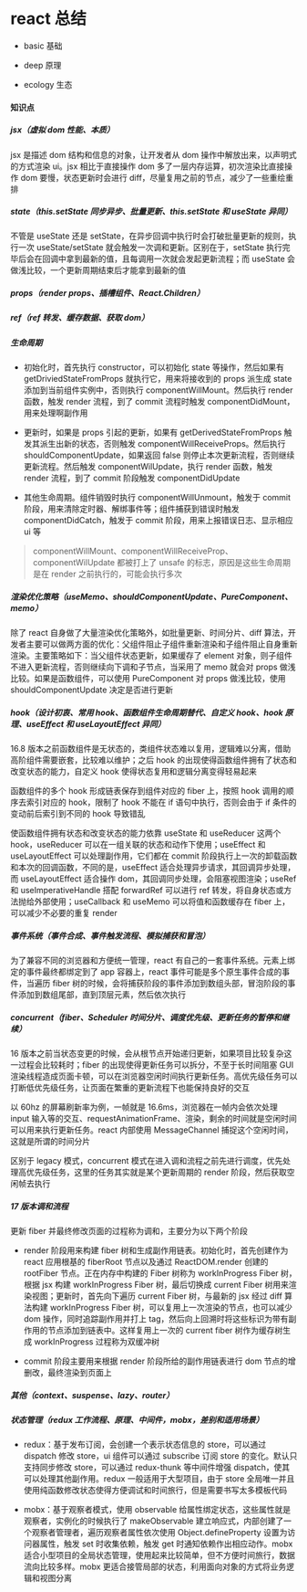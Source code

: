 # react 总结

- basic 基础

- deep 原理

- ecology 生态

#### 知识点

##### jsx（虚拟 dom 性能、本质）

jsx 是描述 dom 结构和信息的对象，让开发者从 dom 操作中解放出来，以声明式的方式渲染 ui。jsx 相比于直接操作 dom 多了一层内存运算，初次渲染比直接操作 dom 要慢，状态更新时会进行 diff，尽量复用之前的节点，减少了一些重绘重排

##### state（this.setState 同步异步、批量更新、this.setState 和 useState 异同）

不管是 useState 还是 setState，在异步回调中执行时会打破批量更新的规则，执行一次 useState/setState 就会触发一次调和更新。区别在于，setState 执行完毕后会在回调中拿到最新的值，且每调用一次就会发起更新流程；而 useState 会做浅比较，一个更新周期结束后才能拿到最新的值

##### props（render props、插槽组件、React.Children）

##### ref（ref 转发、缓存数据、获取 dom）

##### 生命周期

- 初始化时，首先执行 constructor，可以初始化 state 等操作，然后如果有 getDriviedStateFromProps 就执行它，用来将接收到的 props 派生成 state 添加到当前组件实例中，否则执行 componentWillMount。然后执行 render 函数，触发 render 流程，到了 commit 流程时触发 componentDidMount，用来处理啊副作用

- 更新时，如果是 props 引起的更新，如果有 getDerivedStateFromProps 触发其派生出新的状态，否则触发 componentWillReceiveProps。然后执行 shouldComponentUpdate，如果返回 false 则停止本次更新流程，否则继续更新流程。然后触发 componentWilUpdate，执行 render 函数，触发 render 流程，到了 commit 阶段触发 componentDidUpdate

- 其他生命周期。组件销毁时执行 componentWillUnmount，触发于 commit 阶段，用来清除定时器、解绑事件等；组件捕获到错误时触发 componentDidCatch，触发于 commit 阶段，用来上报错误日志、显示相应 ui 等

> componentWillMount、componentWillReceiveProp、componentWilUpdate 都被打上了 unsafe 的标志，原因是这些生命周期是在 render 之前执行的，可能会执行多次

##### 渲染优化策略（useMemo、shouldComponentUpdate、PureComponent、memo）

除了 react 自身做了大量渲染优化策略外，如批量更新、时间分片、diff 算法，开发者主要可以做两方面的优化：父组件阻止子组件重新渲染和子组件阻止自身重新渲染。主要策略如下：当父组件状态更新，如果缓存了 element 对象，则子组件不进入更新流程，否则继续向下调和子节点，当采用了 memo 就会对 props 做浅比较。如果是函数组件，可以使用 PureComponent 对 props 做浅比较，使用 shouldComponentUpdate 决定是否进行更新

##### hook（设计初衷、常用 hook、函数组件生命周期替代、自定义 hook、hook 原理、useEffect 和 useLayoutEffect 异同）

16.8 版本之前函数组件是无状态的，类组件状态难以复用，逻辑难以分离，借助高阶组件需要嵌套，比较难以维护；之后 hook 的出现使得函数组件拥有了状态和改变状态的能力，自定义 hook 使得状态复用和逻辑分离变得轻易起来

函数组件的多个 hook 形成链表保存到组件对应的 fiber 上，按照 hook 调用的顺序去索引对应的 hook，限制了 hook 不能在 if 语句中执行，否则会由于 if 条件的变动前后索引到不同的 hook 导致错乱

使函数组件拥有状态和改变状态的能力依靠 useState 和 useReducer 这两个 hook，useReducer 可以在一组关联的状态和动作下使用；useEffect 和 useLayoutEffect 可以处理副作用，它们都在 commit 阶段执行上一次的卸载函数和本次的回调函数，不同的是，useEffect 适合处理异步请求，其回调异步处理，而 useLayoutEffect 适合操作 dom，其回调同步处理，会阻塞视图渲染；useRef 和 useImperativeHandle 搭配 forwardRef 可以进行 ref 转发，将自身状态或方法抛给外部使用；useCallback 和 useMemo 可以将值和函数缓存在 fiber 上，可以减少不必要的重复 render

##### 事件系统（事件合成、事件触发流程、模拟捕获和冒泡）

为了兼容不同的浏览器和方便统一管理，react 有自己的一套事件系统。元素上绑定的事件最终都绑定到了 app 容器上，react 事件可能是多个原生事件合成的事件，当遍历 fiber 树的时候，会将捕获阶段的事件添加到数组头部，冒泡阶段的事件添加到数组尾部，直到顶层元素，然后依次执行

##### concurrent（fiber、Scheduler 时间分片、调度优先级、更新任务的暂停和继续）

16 版本之前当状态变更的时候，会从根节点开始递归更新，如果项目比较复杂这一过程会比较耗时；fiber 的出现使得更新任务可以拆分，不至于长时间阻塞 GUI 渲染线程造成页面卡顿，可以在浏览器空闲时间执行更新任务。高优先级任务可以打断低优先级任务，让页面在繁重的更新流程下也能保持良好的交互

以 60hz 的屏幕刷新率为例，一帧就是 16.6ms，浏览器在一帧内会依次处理 input 输入等的交互、requestAnimationFrame、渲染，剩余的时间就是空闲时间可以用来执行更新任务。react 内部使用 MessageChannel 捕捉这个空闲时间，这就是所谓的时间分片

区别于 legacy 模式，concurrent 模式在进入调和流程之前先进行调度，优先处理高优先级任务，这里的任务其实就是某个更新周期的 render 阶段，然后获取空闲帧去执行

##### 17 版本调和流程

更新 fiber 并最终修改页面的过程称为调和，主要分为以下两个阶段

- render 阶段用来构建 fiber 树和生成副作用链表。初始化时，首先创建作为 react 应用根基的 fiberRoot 节点以及通过 ReactDOM.render 创建的 rootFiber 节点。正在内存中构建的 Fiber 树称为 workInProgress Fiber 树，根据 jsx 构建 workInProgress Fiber 树，最后切换成 current Fiber 树用来渲染视图；更新时，首先向下遍历 current Fiber 树，与最新的 jsx 经过 diff 算法构建 workInProgress Fiber 树，可以复用上一次渲染的节点，也可以减少 dom 操作，同时追踪副作用并打上 tag，然后向上回溯时将这些标识为带有副作用的节点添加到链表中。这样复用上一次的 current fiber 树作为缓存树生成 workInProgress 过程称为双缓冲树

- commit 阶段主要用来根据 render 阶段所给的副作用链表进行 dom 节点的增删改，最终渲染到页面上

##### 其他（context、suspense、lazy、router）

##### 状态管理（redux 工作流程、原理、中间件，mobx，差别和适用场景）

- redux：基于发布订阅，会创建一个表示状态信息的 store，可以通过 dispatch 修改 store，ui 组件可以通过 subscribe 订阅 store 的变化。默认只支持同步修改 store，可以通过 redux-thunk 等中间件增强 dispatch，使其可以处理其他副作用。redux 一般适用于大型项目，由于 store 全局唯一并且使用纯函数修改状态使得方便调试和时间旅行，但是需要书写太多模板代码

- mobx：基于观察者模式，使用 observable 给属性绑定状态，这些属性就是观察者，实例化的时候执行了 makeObservable 建立响应式，内部创建了一个观察者管理者，遍历观察者属性依次使用 Object.defineProperty 设置为访问器属性，触发 set 时收集依赖，触发 get 时通知依赖作出相应动作。mobx 适合小型项目的全局状态管理，使用起来比较简单，但不方便时间旅行，数据流向比较多样。mobx 更适合接管局部的状态，利用面向对象的方式将业务逻辑和视图分离
